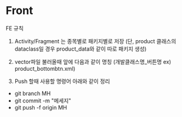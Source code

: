 # Front

FE 규칙 
1. Activity/Fragment 는 종목별로 패키지별로 저장 (단, product 클래스의 dataclass일 경우 product_data와 같이 따로 패키지 생성)

2. vector파일 불러올때 앞에 다음과 같이 명칭
(개발클래스명_버튼명    ex) product_bottombtn.xml)

3. Push 할때 사용할 명령어 아래와 같이 정리
- git branch MH
- git commit -m "메세지"
- git push -f origin MH
